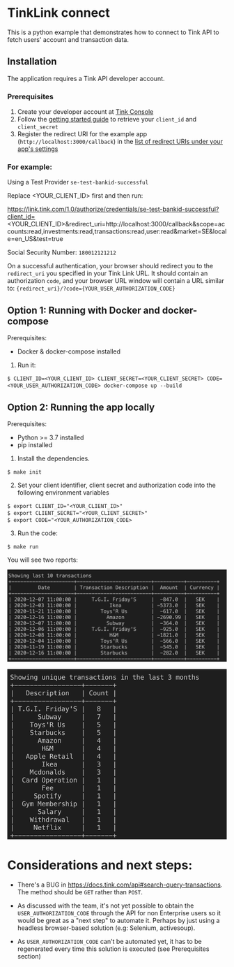 # TinkLink connect

This is a python example that demonstrates how to connect to Tink API to fetch users' account and transaction data.

## Installation

The application requires a Tink API developer account.

### Prerequisites

1. Create your developer account at [Tink Console](https://console.tink.com)
2. Follow the [getting started guide](https://docs.tink.com/resources/getting-started/set-up-your-account) to retrieve your `client_id` and `client_secret`
3. Register the redirect URI for the example app (`http://localhost:3000/callback`) in the [list of redirect URIs under your app's settings](https://console.tink.com/overview)

### For example:

Using a Test Provider `se-test-bankid-successful`

Replace <YOUR_CLIENT_ID> first and then run:

https://link.tink.com/1.0/authorize/credentials/se-test-bankid-successful?client_id=<YOUR_CLIENT_ID>&redirect_uri=http://localhost:3000/callback&scope=accounts:read,investments:read,transactions:read,user:read&market=SE&locale=en_US&test=true

Social Security Number: `180012121212`

On a successful authentication, your browser should redirect you to the `redirect_uri` you specified in your Tink Link URL. It should contain an authorization `code`, and your browser URL window will contain a URL similar to: `{redirect_uri}/?code={YOUR_USER_AUTHORIZATION_CODE}`


## Option 1: Running with Docker and docker-compose

Prerequisites:
- Docker & docker-compose installed

1. Run it:

```
$ CLIENT_ID=<YOUR_CLIENT_ID> CLIENT_SECRET=<YOUR_CLIENT_SECRET> CODE=<YOUR_USER_AUTHORIZATION_CODE> docker-compose up --build
```

## Option 2: Running the app locally

Prerequisites:
- Python >= 3.7 installed
- pip installed

1. Install the dependencies.

```
$ make init
```

2. Set your client identifier, client secret and authorization code into the following environment variables

```
$ export CLIENT_ID="<YOUR_CLIENT_ID>"
$ export CLIENT_SECRET="<YOUR_CLIENT_SECRET>"
$ export CODE="<YOUR_AUTHORIZATION_CODE>
```

3. Run the code:

```
$ make run
```


You will see two reports:

![Alt text](img/transactions_limit.png "Showing last 10 transactions")

![Alt text](img/transactions_unique.png "Showing unique transactions in the last 3 months")


# Considerations and next steps:

- There's a BUG in https://docs.tink.com/api#search-query-transactions. The method should be `GET` rather than `POST`.

- As discussed with the team, it's not yet possible to obtain the `USER_AUTHORIZATION_CODE` through the API for non Enterprise users so it would be great as a "next step" to automate it. Perhaps by just using a headless browser-based solution (e.g: Selenium, activesoup).

- As `USER_AUTHORIZATION_CODE` can't be automated yet, it has to be regenerated every time this solution is executed (see Prerequisites section)